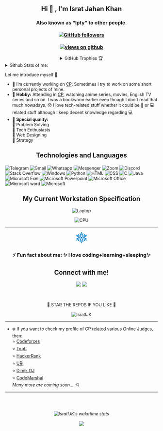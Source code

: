 <h2 align="center"> Hi 👋 , I'm Israt Jahan Khan <br/></h2> 
<h3 align="center">Also known as "Ipty" to other people. <br> <br>
  <a href="https://github.com/IsratIJK" target="_blank">
    <img alt="GitHub followers" src="https://img.shields.io/github/followers/IsratIJK?label=Github%20followers&style=for-the-badge">
  </a> <br> <br>
  <a href="https://github.com/IsratIJK" target="_blank">
    <img src="https://komarev.com/ghpvc/?username=IsratIJK&label=Views&color=brightgreen&style=flat-square" alt="views on github" />
  </a>
  </h3>   
                           
                   
<details align="center"> 
  <summary>GitHub Trophies 🏆</summary>
<p align="center">
  <a href="https://github.com/ryo-ma/github-profile-trophy" target="_blank">
    <img src="https://github-profile-trophy.vercel.app/?username=IsratIJK&theme=gruvbox"/>
  </a>
</p>
</details>
  
  
   
  
<details>
   <summary>Github Stats of me:</summary>
<div align="center">
<a href="#"><img src="https://github-readme-stats.vercel.app/api?username=IsratIJK&show_icons=true&count_private=true&theme=radical" width="350" height="250" ></a>
  <br>
<a href="#"><img src="https://github-readme-stats.vercel.app/api/top-langs/?username=IsratIJK&layout=compact&theme=radical" width="350" height="250" ></a>

</div>
</details> 
 

 
Let me introduce myself  :girl: 

- 🔭 I’m currently working on [CP](https://en.wikipedia.org/wiki/Competitive_programming#:~:text=The%20aim%20of%20competitive%20programming,mathematical%20or%20logical%20in%20nature). Sometimes I try to work on some short personal projects of mine.
- :art: <b>Hobby:</b> Attending in [CP](https://en.wikipedia.org/wiki/Competitive_programming#:~:text=The%20aim%20of%20competitive%20programming,mathematical%20or%20logical%20in%20nature), watching anime series, movies, English TV series and so on. I was a bookworm earlier even though I don't read that much nowadays. :disappointed: I love tech-related stuff whether it could be :iphone: or :computer: related stuff although I keep decent knowledge regarding :computer:  
- :high_brightness: <b>Special quality:</b> <br>
        :beginner: Problem Solving <br>
        :beginner: Tech Enthusiasts <br>
        :beginner: Web Designing <br>
        :beginner: Strategy <br>

<h2 align="center">

 Technologies and Languages 
</h2>

![Telegram](https://img.shields.io/badge/Telegram-2CA5E0?style=for-the-badge&logo=telegram&logoColor=white)
![Gmail](https://img.shields.io/badge/Gmail-D14836?style=for-the-badge&logo=gmail&logoColor=white)
![Whatsapp](https://img.shields.io/badge/WhatsApp-25D366?style=for-the-badge&logo=whatsapp&logoColor=white)
![Messenger](https://img.shields.io/badge/Messenger-00B2FF?style=for-the-badge&logo=messenger&logoColor=white)
![Zoom](https://img.shields.io/badge/Zoom-2D8CFF?style=for-the-badge&logo=zoom&logoColor=white)
![Discord](https://img.shields.io/badge/Discord-7289DA?style=for-the-badge&logo=discord&logoColor=white)
![Stack Overflow](https://img.shields.io/badge/Stack_Overflow-FE7A16?style=for-the-badge&logo=stack-overflow&logoColor=white)
![Windows](https://img.shields.io/badge/Windows-0078D6?style=for-the-badge&logo=windows&logoColor=white)
![Python](https://img.shields.io/badge/Python-3776AB?style=for-the-badge&logo=python&logoColor=white)
![HTML](https://img.shields.io/badge/HTML-239120?style=for-the-badge&logo=html5&logoColor=white)
![CSS](https://img.shields.io/badge/CSS-239120?&style=for-the-badge&logo=css3&logoColor=white)
![C](https://img.shields.io/badge/C-00599C?style=for-the-badge&logo=c&logoColor=white)
![Java](https://img.shields.io/badge/Java-ED8B00?style=for-the-badge&logo=java&logoColor=white)
![Microsoft Exel](https://img.shields.io/badge/Microsoft_Excel-217346?style=for-the-badge&logo=microsoft-excel&logoColor=white)
![Microsoft Powerpoint](https://img.shields.io/badge/Microsoft_PowerPoint-B7472A?style=for-the-badge&logo=microsoft-powerpoint&logoColor=white)
![Microsoft Office](https://img.shields.io/badge/Microsoft_Office-D83B01?style=for-the-badge&logo=microsoft-office&logoColor=white)
![Microsoft word](https://img.shields.io/badge/Microsoft_Word-2B579A?style=for-the-badge&logo=microsoft-word&logoColor=white)
![Microsoft](https://img.shields.io/badge/Microsoft-666666?style=for-the-badge&logo=microsoft&logoColor=white)



<h2 align="center">
My Current Workstation Specification </h2>

<div align="center">
  
![Laptop](https://img.shields.io/badge/Windows-ASUS-0078D6?style=for-the-badge&logo=windows&logoColor=white) 
<br>

![CPU](https://img.shields.io/badge/Intel-Core_i3_4th-0071C5?style=for-the-badge&logo=intel&logoColor=white)
 
  


</div>


















---------------------------------------------------------------------------------------------------------------------------------------------------------------------------------

<div align="center">
  


  
  <img align="center" a href='https://archiveprogram.github.com/'><img src='https://raw.githubusercontent.com/acervenky/animated-github-badges/master/assets/acbadge.gif' width='40' height='40'></a>

 ### ⚡️ Fun fact about me: ✨ I love coding+learning+sleeping✨ 
 


<h2>Connect with me!</h2>
 
[<img src="https://img.shields.io/badge/linkedin-%230077B5.svg?&style=for-the-badge&logo=linkedin&logoColor=white" />](https://www.linkedin.com/in/IsratIJK/) [<img src = "https://img.shields.io/badge/twitter-%2320A1F1.svg?&style=for-the-badge&logo=twitter&logoColor=white">](https://twitter.com/IsratIJK/)  







<br> <br>
🌟 STAR THE REPOS IF YOU LIKE 🌟

<p><img align="center" src="https://github-readme-streak-stats.herokuapp.com/?user=IsratIJK" alt="IsratIJK" /></p>

</div>









---------------------------------------------------------------------------------------------------------------------------------------------------------------------------------


- :snowflake: If you want to check my profile of CP related various Online Judges, then: <br>
:star: [Codeforces](https://codeforces.com/profile/IsratIJK) <br>
:star: [Toph](https://toph.co/u/IsratIJK) <br>
:star: [HackerRank](https://www.hackerrank.com/IsratIJK) <br>
:star: [URI](https://www.urionlinejudge.com.br/judge/en/profile/436965) <br>
:star: [Dimik OJ](https://dimikoj.com/users/6472/IsratIJK) <br>
:star: [CodeMarshal](https://algo.codemarshal.org/users/IsratIJK) <br>
<i>Many more are coming soon...<i> :cupid:

---------------------------------------------------------------------------------------------------------------------------------------------------------------------------
<br><br>


<div align="center">
  

![IsratIJK's wakatime stats](https://github-readme-stats.vercel.app/api/wakatime?username=IsratIJK&layout=compact&theme=radical)


</div>


<p align="center">

<a href="https://github.com/FahimFBA/github-readme-twitter">
<img align="center" src="https://github-readme-twitter.gazf.vercel.app/api?id=IsratIJK&layout=wide&show_reply=off&show_retweet=off" />
</a>

</p>

